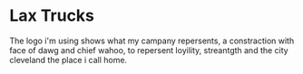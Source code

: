 # Lax Trucks
The logo i'm using shows what my campany repersents, a constraction with face of dawg and chief wahoo, to repersent loyility, streantgth and the city cleveland the place i call home. 
